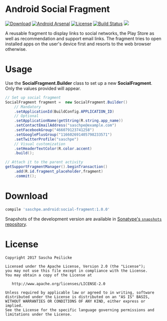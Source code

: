 # Android Social Fragment
[![Download](https://api.bintray.com/packages/saschpe/maven/android-socialfragment/images/download.svg)](https://bintray.com/saschpe/maven/android-socialfragment/_latestVersion)
[![Android Arsenal](https://img.shields.io/badge/Android%20Arsenal-Android%20SocialFragment-brightgreen.svg?style=flat)](https://android-arsenal.com/details/1/5872)
[![License](http://img.shields.io/:license-apache-blue.svg)](http://www.apache.org/licenses/LICENSE-2.0.html)
[![Build Status](https://travis-ci.org/saschpe/android-socialfragment.svg?branch=master)](https://travis-ci.org/saschpe/android-socialfragment)
<a href="http://www.methodscount.com/?lib=saschpe.android%3Asocialfragment%3A1.0.2"><img src="https://img.shields.io/badge/Methods and size-core: 100 | deps: 19640 | 25 KB-e91e63.svg"/></a>

A reusable fragment to display links to social networks, the Play Store as well
as recommendation and support email links. The fragment tries to open installed
apps on the user's device first and resorts to the web browser otherwise.

# Usage
Use the **SocialFragment.Builder** class to set up a new **SocialFragment**.
Only the values provided will appear. 

```java
// Set up social fragment
SocialFragment fragment =  new SocialFragment.Builder()
    // Mandatory
    .setApplicationId(BuildConfig.APPLICATION_ID)
    // Optional
    .setApplicationName(getString(R.string.app_name))
    .setContactEmailAddress("saschpe@example.com")
    .setFacebookGroup("466079123741258")
    .setGooglePlusGroup("116602691405798233571")
    .setTwitterProfile("saschpe")
    // Visual customization
    .setHeaderTextColor(R.color.accent)
    .build();

// Attach it to the parent activity
getSupportFragmentManager().beginTransaction()
    .add(R.id.fragment_placeholder,fragment)
    .commit();
```

# Download
```groovy
compile 'saschpe.android:social-fragment:1.0.0'
```

Snapshots of the development version are available in [Sonatype's `snapshots` repository][snap].

# License

    Copyright 2017 Sascha Peilicke

    Licensed under the Apache License, Version 2.0 (the "License");
    you may not use this file except in compliance with the License.
    You may obtain a copy of the License at

       http://www.apache.org/licenses/LICENSE-2.0

    Unless required by applicable law or agreed to in writing, software
    distributed under the License is distributed on an "AS IS" BASIS,
    WITHOUT WARRANTIES OR CONDITIONS OF ANY KIND, either express or implied.
    See the License for the specific language governing permissions and
    limitations under the License.


 [snap]: https://oss.sonatype.org/content/repositories/snapshots/